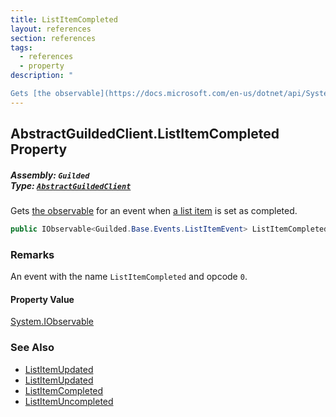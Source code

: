 ```yaml
---
title: ListItemCompleted
layout: references
section: references
tags:
  - references
  - property
description: "

Gets [the observable](https://docs.microsoft.com/en-us/dotnet/api/System.IObservable-1 'System.IObservable`1') for an event when [a list item](ListItem 'Guilded.Base.Content.ListItem') is set as completed."
---
```


## AbstractGuildedClient.ListItemCompleted Property
##### **Assembly:** `Guilded`<br/>**Type:** [`AbstractGuildedClient`](AbstractGuildedClient 'Guilded.AbstractGuildedClient')

Gets [the observable](https://docs.microsoft.com/en-us/dotnet/api/System.IObservable-1 'System.IObservable`1') for an event when [a list item](ListItem 'Guilded.Base.Content.ListItem') is set as completed.

```csharp
public IObservable<Guilded.Base.Events.ListItemEvent> ListItemCompleted { get; }
```

### Remarks
  
An event with the name `ListItemCompleted` and opcode `0`.

#### Property Value
[System.IObservable](https://docs.microsoft.com/en-us/dotnet/api/System.IObservable 'System.IObservable')

### See Also
- [ListItemUpdated](AbstractGuildedClient.ListItemUpdated 'Guilded.AbstractGuildedClient.ListItemUpdated')
- [ListItemUpdated](AbstractGuildedClient.ListItemUpdated 'Guilded.AbstractGuildedClient.ListItemUpdated')
- [ListItemCompleted](AbstractGuildedClient.ListItemCompleted 'Guilded.AbstractGuildedClient.ListItemCompleted')
- [ListItemUncompleted](AbstractGuildedClient.ListItemUncompleted 'Guilded.AbstractGuildedClient.ListItemUncompleted')